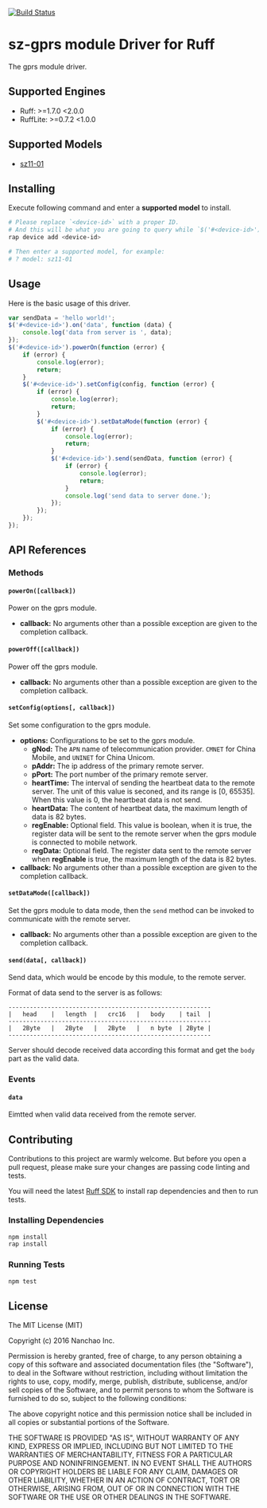 [![Build Status](https://travis-ci.org/ruff-drivers/sz-gprs.svg)](https://travis-ci.org/ruff-drivers/sz-gprs)

# sz-gprs module Driver for Ruff

The gprs module driver.

## Supported Engines

* Ruff: >=1.7.0 <2.0.0
* RuffLite: >=0.7.2 <1.0.0

## Supported Models

- [sz11-01](https://rap.ruff.io/devices/sz11-01)

## Installing

Execute following command and enter a **supported model** to install.

```sh
# Please replace `<device-id>` with a proper ID.
# And this will be what you are going to query while `$('#<device-id>')`.
rap device add <device-id>

# Then enter a supported model, for example:
# ? model: sz11-01
```

## Usage

Here is the basic usage of this driver.

```js
var sendData = 'hello world!';
$('#<device-id>').on('data', function (data) {
    console.log('data from server is ', data);
});
$('#<device-id>').powerOn(function (error) {
    if (error) {
        console.log(error);
        return;
    }
    $('#<device-id>').setConfig(config, function (error) {
        if (error) {
            console.log(error);
            return;
        }
        $('#<device-id>').setDataMode(function (error) {
            if (error) {
                console.log(error);
                return;
            }
            $('#<device-id>').send(sendData, function (error) {
                if (error) {
                    console.log(error);
                    return;
                }
                console.log('send data to server done.');
            });
        });
    });
});
```

## API References

### Methods

#### `powerOn([callback])`

Power on the gprs module.

- **callback:** No arguments other than a possible exception are given to the completion callback.

#### `powerOff([callback])`

Power off the gprs module.

- **callback:** No arguments other than a possible exception are given to the completion callback.

#### `setConfig(options[, callback])`

Set some configuration to the gprs module.

- **options:** Configurations to be set to the gprs module.
  - **gNod:** The `APN` name of telecommunication provider. `CMNET` for China Mobile, and `UNINET` for China Unicom.
  - **pAddr:** The ip address of the primary remote server.
  - **pPort:** The port number of the primary remote server.
  - **heartTime:** The interval of sending the heartbeat data to the remote server. The unit of this value is seconed, and its range is [0, 65535].
  When this value is 0, the heartbeat data is not send.
  - **heartData:** The content of heartbeat data, the maximum length of data is 82 bytes.
  - **regEnable:** Optional field. This value is boolean, when it is true, the register data will be sent to the remote server when the gprs module is connected to mobile network.
  - **regData:** Optional field. The register data sent to the remote server when **regEnable** is true, the maximum length of the data is 82 bytes.
- **callback:** No arguments other than a possible exception are given to the completion callback.

#### `setDataMode([callback])`

Set the gprs module to data mode, then the `send` method can be invoked to communicate with the remote server.

- **callback:** No arguments other than a possible exception are given to the completion callback.

#### `send(data[, callback])`

Send data, which would be encode by this module, to the remote server.

Format of data send to the server is as follows:

```
---------------------------------------------------------
|   head    |   length  |   crc16   |   body    | tail  |
---------------------------------------------------------
|   2Byte   |   2Byte   |   2Byte   |   n byte  | 2Byte |
---------------------------------------------------------
```

Server should decode received data according this format and get the `body` part as the valid data.

### Events

#### `data`

Eimtted when valid data received from the remote server.

## Contributing

Contributions to this project are warmly welcome. But before you open a pull request, please make sure your changes are passing code linting and tests.

You will need the latest [Ruff SDK](https://ruff.io/) to install rap dependencies and then to run tests.

### Installing Dependencies

```sh
npm install
rap install
```

### Running Tests

```sh
npm test
```

## License

The MIT License (MIT)

Copyright (c) 2016 Nanchao Inc.

Permission is hereby granted, free of charge, to any person obtaining a copy of this software and associated documentation files (the "Software"), to deal in the Software without restriction, including without limitation the rights to use, copy, modify, merge, publish, distribute, sublicense, and/or sell copies of the Software, and to permit persons to whom the Software is furnished to do so, subject to the following conditions:

The above copyright notice and this permission notice shall be included in all copies or substantial portions of the Software.

THE SOFTWARE IS PROVIDED "AS IS", WITHOUT WARRANTY OF ANY KIND, EXPRESS OR IMPLIED, INCLUDING BUT NOT LIMITED TO THE WARRANTIES OF MERCHANTABILITY, FITNESS FOR A PARTICULAR PURPOSE AND NONINFRINGEMENT. IN NO EVENT SHALL THE AUTHORS OR COPYRIGHT HOLDERS BE LIABLE FOR ANY CLAIM, DAMAGES OR OTHER LIABILITY, WHETHER IN AN ACTION OF CONTRACT, TORT OR OTHERWISE, ARISING FROM, OUT OF OR IN CONNECTION WITH THE SOFTWARE OR THE USE OR OTHER DEALINGS IN THE SOFTWARE.
